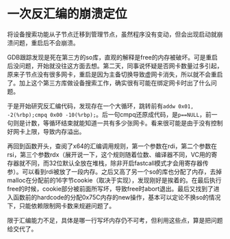 # 一次反汇编的崩溃定位

将设备搜索功能从子节点迁移到管理节点，虽然程序没有变动，但会出现启动就崩溃问题，重启后不会崩溃。

GDB跟踪发现是死在第三方的so库，直观的解释是free的内存被破坏。可是重启后没问题，开始就没往这方面去想。第二天，同事说怀疑是否网卡数量过多引起，原来子节点没有很多网卡，重启是因为主备切换导致虚网卡消失，所以就不会重启了。加上这个第三方库做设备搜索工作，确实很有可能在绑定网卡时出了什么问题。

于是开始研究反汇编代码，发现存在一个大循环，跳转前有`addw 0x01, -2(%rbp);cmpq 0x00 -10(%rbp);`。后一句cmpq还原成代码，是`p==NULL`，前一句则是计数，等循环结束就能知道一共有多少张网卡。看来很可能是由于没有控制好网卡上限，导致内存溢出。

再回到函数开头，查阅了x64的汇编调用规则，第一个参数在rdi，第二个参数在rsi，第三个参数rdx（展开说一下，这个规则随着位数、编译器不同，VC用的寄存器就不同，而32位默认全放在堆栈，除非开启fastcall模式才会用寄存器传参）。可以看到rdi被放了一段内存。之后又高了另一个so的库也分配了内存，去掉malloc在分配前的16字节cookie（取决于实现），发现刚好是挨着的。在最后执行free的时候，cookie部分被前面所写坏，导致free时abort退出。最后又找到了进入函数前的hardcode的分配0x75C内存的new操作，基本可以定论不换so的情况下，只能依赖限制网卡数来规避问题了。

限于汇编能力不足，具体是哪一行写坏内存仍不可考，但利用这些点，算是把问题给交代了。